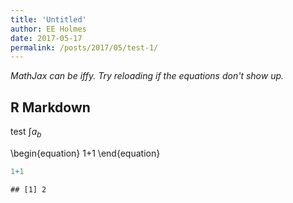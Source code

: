 ```yaml
---
title: 'Untitled'
author: EE Holmes
date: 2017-05-17
permalink: /posts/2017/05/test-1/
---
```


<script type="text/x-mathjax-config">
  MathJax.Hub.Config({ TeX: { equationNumbers: {autoNumber: "AMS"} } });
</script>
<script src='https://cdn.mathjax.org/mathjax/latest/MathJax.js?config=TeX-AMS-MML_HTMLorMML' type='text/javascript'>
</script>

*MathJax can be iffy. Try reloading if the equations don't show up.*

R Markdown
----------

test $\int{a_b}$

\begin{equation}
1+1
\end{equation}
``` r
1+1
```

    ## [1] 2

